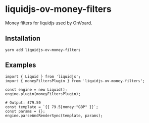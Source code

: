 # liquidjs-ov-money-filters
Money filters for liquidjs used by OnVoard.

## Installation
```shell
yarn add liquidjs-ov-money-filters
```

## Examples
```shell
import { Liquid } from 'liquidjs';
import { moneyFiltersPlugin } from 'liquidjs-ov-money-filters';

const engine = new Liquid();
engine.plugin(moneyFiltersPlugin);

# Output: £79.50
const template = `{{ 79.5|money:"GBP" }}`;
const params = {};
engine.parseAndRenderSync(template, params);
```

